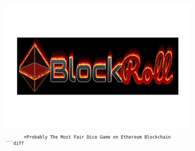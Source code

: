 ![BlockRoll](https://github.com/ndexnetwork/BlockRoll/blob/master/graphics/logo12x6.png)
```diff
       +Probably The Most Fair Dice Game on Ethereum Blockchain
```diff
